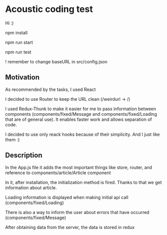 # Acoustic coding test

Hi :) 

npm install

npm run start

npm run test

! remember to change baseURL in src/config.json

## Motivation

As recommended by the tasks, I used React

I decided to use Router to keep the URL clean (/weirdurl -> /)

I used Redux-Thunk to make it easier for me to pass information between components (components/fixed/Message and components/fixed/Loading that are of general use). It enables faster work and allows separation of code.

I decided to use only reack hooks because of their simplicity. And I just like them :)

## Description

In the App.js file it adds the most important things like store, router, and reference to components/article/Article component

In it, after installation, the initialization method is fired. Thanks to that we get information about article.

Loading information is displayed when making initial api call (components/fixed/Loading)

There is also a way to inform the user about errors that have occurred (components/fixed/Message)

After obtaining data from the server, the data is stored in redux
